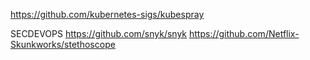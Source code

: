 https://github.com/kubernetes-sigs/kubespray

SECDEVOPS
https://github.com/snyk/snyk
https://github.com/Netflix-Skunkworks/stethoscope

